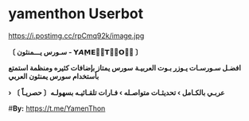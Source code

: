 # yamenthon Userbot

https://i.postimg.cc/rpCmq92k/image.jpg

**〔 سـورس يـــمنثون - 𝗬𝘼𝗠ِ𝗘𝙉ِ𝗧𝙃َ𝗢𝙉ِ 〕**

**افضـل سـورسـات يـوزر بـوت العربيـة**
**سورس يمتاز بإضافات كثيره ومنظمة استمتع بأستخدام سورس يمنثون العربي**

**› عربـي بالكـامل › تحديثـات متواصـله › فـارات تلقـائيـه بسهولـه〔 حصريـاً 〕** 

#**By:** https://t.me/YamenThon